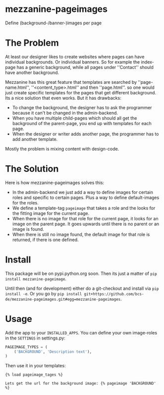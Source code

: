 mezzanine-pageimages
====================

Define (background-/banner-)images per page

# The Problem

At least our designer likes to create websites where pages can have individual
backgrounds. Or individual banners. So for example the index-page has a generic
background, while all pages under ''Contact'' should have another background.

Mezzanine has this great feature that templates are searched by
''page-name.html'', ''<content_type>.html'' and then ''page.html''. so one
would just create specific templates for the pages that get different
background. Its a nice solution that even works. But it has drawbacks:
 - To change the background, the designer has to ask the programmer because it
   can't be changed in the admin-backend.
 - When you have multiple child-pages which should all get the background of
   the parent-page, you end up with templates for each page.
 - When the designer or writer adds another page, the programmer has to add
   another template.

Mostly the problem is mixing content with design-code.

# The Solution

Here is how mezzanine-pageimages solves this:
 - In the admin-backend we just add a way to define images for certain roles
   and specific to certain pages. Plus a way to define default-images for the
   roles.
 - We define a template-tag `pageimage` that takes a role and the looks for
   the fitting image for the current page.
 - When there is no image for that role for the current page, it looks for an
   image on the parent page. It goes upwards until there is no parent or an
   image is found.
 - When there is still no image found, the default image for that role is
   returned, if there is one defined.

# Install

This package will be on pypi.python.org soon. Then its just a matter of `pip
install mezzanine-pageimage`.

Until then (and for development) either do a git-checkout and install via `pip
install -e`. Or you go by `pip install
git+https://github.com/bcs-de/mezzanine-pageimages.git#egg=mezzanine-pageimages`.

# Usage

Add the app to your `INSTALLED_APPS`. You can define your own image-roles in
the `SETTINGS` in settings.py:

```python
PAGEIMAGE_TYPES = (
    ('BACKGROUND', 'Description text'),
)
```

Then use it in your templates:

```
{% load pageimage_tages %}

Lets get the url for the background image: {% pageimage 'BACKGROUND' %}
```
